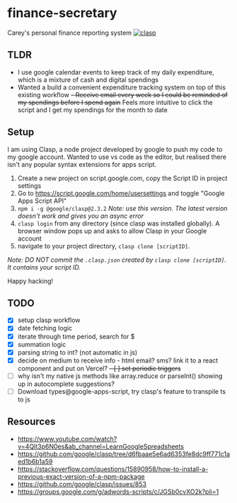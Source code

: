 # finance-secretary
Carey's personal finance reporting system  [![clasp](https://img.shields.io/badge/built%20with-clasp-4285f4.svg)](https://github.com/google/clasp)


## TLDR

- I use google calendar events to keep track of my daily expenditure, which is a mixture of cash and digital spendings
- Wanted a build a convenient expenditure tracking system on top of this existing workflow
~~- Receive email every week so I could be reminded of my spendings before I spend again~~
Feels more intuitive to click the script and I get my spendings for the month to date
## Setup
I am using Clasp, a node project developed by google to push my code to my google account. Wanted to use vs code as the editor, but realised there isn't any popular syntax extensions for apps script.

1. Create a new project on script.google.com, copy the Script ID in project settings 
2. Go to https://script.google.com/home/usersettings and toggle "Google Apps Script API"
3. `npm i -g @google/clasp@2.3.2` 
   *Note: use this version. The latest version doesn't work and gives you an async error*
4. `clasp login` from any directory (since clasp was installed globally). A browser window pops up and asks to allow Clasp in your Google account 
5. navigate to your project directory, `clasp clone [scriptID]`. 

*Note: DO NOT commit the `.clasp.json` created by `clasp clone [scriptID]`. It contains your script ID.*

Happy hacking!

## TODO
- [x] setup clasp workflow
- [x] date fetching logic
- [x] iterate through time period, search for $
- [x] summation logic
- [x] parsing string to int? (not automatic in js)
- [x] decide on medium to receive info - html email? sms? link it to a react component and put on Vercel? 
~~- [ ] set periodic triggers~~
- [ ] why isn't my native js methods like array.reduce or parseInt() showing up in autocomplete suggestions?
- [ ] Download types@google-apps-script, try clasp's feature to transpile ts to js

## Resources
- https://www.youtube.com/watch?v=4Qlt3p6N0es&ab_channel=LearnGoogleSpreadsheets
- https://github.com/google/clasp/tree/d6fbaae5e6ad6353fe8dc9ff771c1aed1b6b1a59
- https://stackoverflow.com/questions/15890958/how-to-install-a-previous-exact-version-of-a-npm-package
- https://github.com/google/clasp/issues/853
- https://groups.google.com/g/adwords-scripts/c/JGSb0cvXO2k?pli=1
